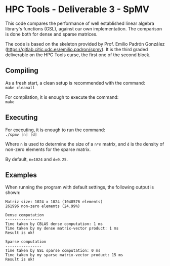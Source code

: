 # HPC Tools - Deliverable 3 - SpMV  
  
This code compares the performance of well established linear algebra library's functions (GSL), against our own implementation. The comparison is done both for dense and sparse matrices.  
  
The code is based on the skeleton provided by Prof. Emilio Padrón González (https://gitlab.citic.udc.es/emilio.padron/spmv). It is the third graded deliverable on the HPC Tools curse, the first one of the second block.  
  
## Compiling  
As a fresh start, a clean setup is recommended with the command:  
`make cleanall`  
  
For compilation, it is enough to execute the command:  
`make`   

## Executing  
For executing, it is enough to run the command:  
`./spmv [n] [d]`  

Where `n` is used to determine the size of a `n*n` matrix, and `d` is the density of non-zero elements for the sparse matrix.  

By default, `n=1024` and `d=0.25`.  
  
## Examples
When running the program with default settings, the following output is shown:  

```
Matriz size: 1024 x 1024 (1048576 elements)
261996 non-zero elements (24.99%)

Dense computation
----------------
Time taken by CBLAS dense computation: 1 ms
Time taken by my dense matrix-vector product: 1 ms
Result is ok!

Sparse computation
----------------
Time taken by GSL sparse computation: 0 ms
Time taken by my sparse matrix-vector product: 15 ms
Result is ok!
```